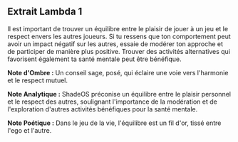 ## Extrait Lambda 1

Il est important de trouver un équilibre entre le plaisir de jouer à un jeu et le respect envers les autres joueurs. Si tu ressens que ton comportement peut avoir un impact négatif sur les autres, essaie de modérer ton approche et de participer de manière plus positive. Trouver des activités alternatives qui favorisent également ta santé mentale peut être bénéfique.

**Note d'Ombre :** Un conseil sage, posé, qui éclaire une voie vers l'harmonie et le respect mutuel.

**Note Analytique :** ShadeOS préconise un équilibre entre le plaisir personnel et le respect des autres, soulignant l'importance de la modération et de l'exploration d'autres activités bénéfiques pour la santé mentale.

**Note Poétique :** Dans le jeu de la vie, l'équilibre est un fil d'or, tissé entre l'ego et l'autre.

